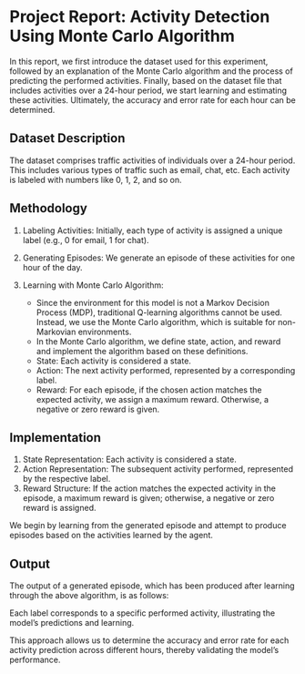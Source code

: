 # Project Report: Activity Detection Using Monte Carlo Algorithm

In this report, we first introduce the dataset used for this experiment, followed by an explanation of the Monte Carlo algorithm and the process of predicting the performed activities. Finally, based on the dataset file that includes activities over a 24-hour period, we start learning and estimating these activities. Ultimately, the accuracy and error rate for each hour can be determined.

## Dataset Description

The dataset comprises traffic activities of individuals over a 24-hour period. This includes various types of traffic such as email, chat, etc. Each activity is labeled with numbers like 0, 1, 2, and so on.

## Methodology

1. Labeling Activities: Initially, each type of activity is assigned a unique label (e.g., 0 for email, 1 for chat).

2. Generating Episodes: We generate an episode of these activities for one hour of the day.

3. Learning with Monte Carlo Algorithm:
   - Since the environment for this model is not a Markov Decision Process (MDP), traditional Q-learning algorithms cannot be used. Instead, we use the Monte Carlo algorithm, which is suitable for non-Markovian environments.
   - In the Monte Carlo algorithm, we define state, action, and reward and implement the algorithm based on these definitions.
   - State: Each activity is considered a state.
   - Action: The next activity performed, represented by a corresponding label.
   - Reward: For each episode, if the chosen action matches the expected activity, we assign a maximum reward. Otherwise, a negative or zero reward is given.

## Implementation

1. State Representation: Each activity is considered a state.
2. Action Representation: The subsequent activity performed, represented by the respective label.
3. Reward Structure: If the action matches the expected activity in the episode, a maximum reward is given; otherwise, a negative or zero reward is assigned.

We begin by learning from the generated episode and attempt to produce episodes based on the activities learned by the agent.

## Output

The output of a generated episode, which has been produced after learning through the above algorithm, is as follows:

Each label corresponds to a specific performed activity, illustrating the model’s predictions and learning.

This approach allows us to determine the accuracy and error rate for each activity prediction across different hours, thereby validating the model’s performance.
